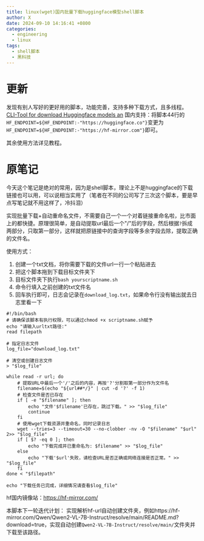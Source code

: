 ```yaml
---
title: linux(wget)国内批量下载huggingface模型shell脚本
author: X
date: 2024-09-10 14:16:41 +0800
categories:
  - engineering
  - linux
tags:
  - shell脚本
  - 黑科技
---
```

# 更新

发现有别人写好的更好用的脚本，功能完善，支持多种下载方式，且多线程。
[CLI-Tool for download Huggingface models an](https://gist.github.com/padeoe/697678ab8e528b85a2a7bddafea1fa4f "CLI-Tool for download Huggingface models and datasets with aria2/wget+git")
国内支持：将脚本44行的`HF_ENDPOINT=${HF_ENDPOINT:-"https://huggingface.co"}`变更为`HF_ENDPOINT=${HF_ENDPOINT:-"https://hf-mirror.com"}`即可。

其余使用方法详见教程。

# 原笔记
今天这个笔记是绝对的常用，因为是shell脚本，理论上不是huggingface的下载链接也可以用，可以说相当实用了（笔者在不同的公司写了三次这个脚本，要是早点写笔记就不用这样了，冷抖泪）

实现批量下载+自动重命名文件，不需要自己一个一个对着链接重命名啦，比市面上的都快捷。原理很简单，是自动提取url最后一个"/"后的字段，然后根据`?`拆成两部分，只取第一部分，这样就把原链接中的查询字段等多余字段去除，提取正确的文件名。

使用方式：
1. 创建一个txt文档，将你需要下载的文件url一行一个粘贴进去
2. 把这个脚本拖到下载目标文件夹下
3. 目标文件夹下执行`bash yourscriptname.sh`
4. 命令行填入之前创建的txt文件名
5. 回车执行即可，日志会记录在`download_log.txt`，如果命令行没有输出就去日志里看一下

```shell
#!/bin/bash
# 请确保该脚本有执行权限，可以通过chmod +x scriptname.sh赋予
echo "请输入urltxt路径:"
read filepath

# 指定日志文件
log_file="download_log.txt"

# 清空或创建日志文件
> "$log_file"

while read -r url; do
    # 提取URL中最后一个'/'之后的内容，再按'?'分割取第一部分作为文件名
    filename=$(echo "${url##*/}" | cut -d '?' -f 1)
    # 检查文件是否已存在
    if [ -e "$filename" ]; then
        echo "文件'$filename'已存在，跳过下载。" >> "$log_file"
        continue
    fi
    # 使用wget下载资源并重命名，同时记录日志
    wget --tries=3 --timeout=30 --no-clobber -nv -O "$filename" "$url" 2>> "$log_file"
    if [ $? -eq 0 ]; then
        echo "下载完成并已重命名为: $filename" >> "$log_file"
    else
        echo "下载'$url'失败，请检查URL是否正确或网络连接是否正常。" >> "$log_file"
    fi
done < "$filepath"

echo "下载任务已完成，详细情况请查看$log_file"
```

hf国内镜像站：https://hf-mirror.com/

本脚本下一轮迭代计划：
实现解析hf-url自动创建文件夹，例如https://hf-mirror.com/Qwen/Qwen2-VL-7B-Instruct/resolve/main/README.md?download=true，实现自动创建`Qwen2-VL-7B-Instruct/resolve/main/`文件夹并下载至该路径。